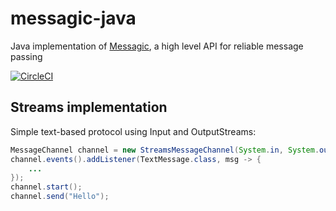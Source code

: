 # messagic-java 
Java implementation of [Messagic](https://github.com/jacekolszak/messagic), a high level API for reliable message passing

[![CircleCI](https://circleci.com/gh/jacekolszak/messagic-java.svg?style=svg)](https://circleci.com/gh/jacekolszak/messagic-java)

## Streams implementation

Simple text-based protocol using Input and OutputStreams:

```Java
MessageChannel channel = new StreamsMessageChannel(System.in, System.out);
channel.events().addListener(TextMessage.class, msg -> {
    ...
});
channel.start();
channel.send("Hello");
```
